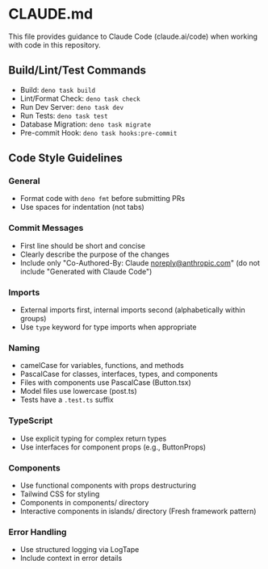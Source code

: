 # CLAUDE.md

This file provides guidance to Claude Code (claude.ai/code) when working with code in this repository.

## Build/Lint/Test Commands

- Build: `deno task build`
- Lint/Format Check: `deno task check`
- Run Dev Server: `deno task dev`
- Run Tests: `deno task test`
- Database Migration: `deno task migrate`
- Pre-commit Hook: `deno task hooks:pre-commit`

## Code Style Guidelines

### General
- Format code with `deno fmt` before submitting PRs
- Use spaces for indentation (not tabs)

### Commit Messages
- First line should be short and concise
- Clearly describe the purpose of the changes
- Include only "Co-Authored-By: Claude <noreply@anthropic.com>" (do not include "Generated with Claude Code")

### Imports
- External imports first, internal imports second (alphabetically within groups)
- Use `type` keyword for type imports when appropriate

### Naming
- camelCase for variables, functions, and methods
- PascalCase for classes, interfaces, types, and components
- Files with components use PascalCase (Button.tsx)
- Model files use lowercase (post.ts)
- Tests have a `.test.ts` suffix

### TypeScript
- Use explicit typing for complex return types
- Use interfaces for component props (e.g., ButtonProps)

### Components
- Use functional components with props destructuring
- Tailwind CSS for styling
- Components in components/ directory
- Interactive components in islands/ directory (Fresh framework pattern)

### Error Handling
- Use structured logging via LogTape
- Include context in error details

